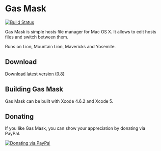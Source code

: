 # Gas Mask
[![Build Status](https://travis-ci.org/2ndalpha/gasmask.png?branch=0.8)](https://travis-ci.org/2ndalpha/gasmask)

Gas Mask is simple hosts file manager for Mac OS X.
It allows to edit hosts files and switch between them.

Runs on Lion, Mountain Lion, Mavericks and Yosemite.

## Download
[Download latest version (0.8)](http://gmask.clockwise.ee/files/gas_mask_0.8.zip)

## Building Gas Mask
Gas Mask can be built with Xcode 4.6.2 and Xcode 5.

## Donating
If you like Gas Mask, you can show your appreciation by donating via PayPal.

[![Donating via PayPal](https://www.paypal.com/en_US/i/btn/btn_donate_SM.gif)](https://www.paypal.com/cgi-bin/webscr?cmd=_donations&business=98JFC3MUF5Q44&lc=EE&item_name=Gas%20Mask%20Support&currency_code=USD&bn=PP%2dDonationsBF%3abtn_donate_SM%2egif%3aNonHostedGuest )
